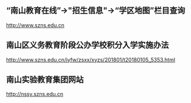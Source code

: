 “南山教育在线”->"招生信息"->“学区地图”栏目查询
-------------------------------------------------

http://www.szns.edu.cn


南山区义务教育阶段公办学校积分入学实施办法
-------------------------------------------------
http://www.szns.edu.cn/jyfw/zsxx/xyzs/201801/t20180105_5353.html


南山实验教育集团网站
-------------------------------------------------
http://nssy.szns.edu.cn

